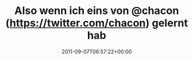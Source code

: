 ---
retweeted: false
source: <a href="http://itunes.apple.com/us/app/twitter/id409789998?mt=12" rel="nofollow">Twitter
  for Mac</a>
entities:
  hashtags: []
  symbols: []
  user_mentions:
  - name: Scott Chacon
    screen_name: chacon
    indices:
    - '23'
    - '30'
    id_str: '127583'
    id: '127583'
  urls: []
display_text_range:
- '0'
- '60'
favorite_count: '0'
id_str: '111332214159056896'
truncated: false
retweet_count: '0'
id: '111332214159056896'
created_at: Wed Sep 07 06:57:22 +0000 2011
favorited: false
full_text: Also wenn ich eins von [@chacon](https://twitter.com/chacon) gelernt habe,
  dann »git lol«.
lang: de
tags:
- pesos/twitter
date: '2011-09-07T06:57:22+00:00'
src: https://twitter.com/bascht/status/111332214159056896
original_url: https://twitter.com/bascht/status/111332214159056896
type: twitter_tweet
text: Also wenn ich eins von [@chacon](https://twitter.com/chacon) gelernt habe, dann
  »git lol«.
title: Also wenn ich eins von @chacon (https://twitter.com/chacon) gelernt hab

---